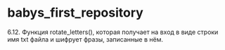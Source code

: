 # babys_first_repository
6.12. Функция rotate_letters(), которая получает на вход в виде строки имя txt файла и шифрует фразы, записанные в нём. 
